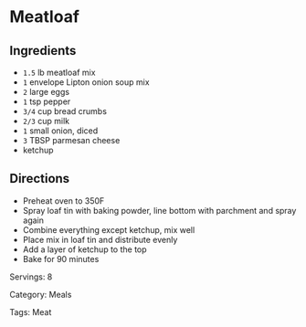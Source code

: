 # Meatloaf

## Ingredients

- `1.5` lb meatloaf mix 
- `1` envelope Lipton onion soup mix
- `2` large eggs
- `1` tsp pepper
- `3/4` cup bread crumbs
- `2/3` cup milk
- `1` small onion, diced
- `3` TBSP parmesan cheese
- ketchup

## Directions

- Preheat oven to 350F
- Spray loaf tin with baking powder, line bottom with parchment and spray again
- Combine everything except ketchup, mix well
- Place mix in loaf tin and distribute evenly
- Add a layer of ketchup to the top
- Bake for 90 minutes

Servings: 8

Category: Meals

Tags: Meat

